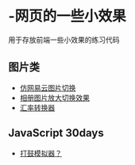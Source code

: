 # -网页的一些小效果
用于存放前端一些小效果的练习代码
## 图片类
- [仿网易云图片切换](https://cyy942465.github.io/Web-Components/images/3dchange/3DChangeImg.html)
- [相册图片放大切换效果](https://cyy942465.github.io/Web-Components/images/ablum/index.html)
- [汇率转换器](https://cyy942465.github.io/Web-Components/exchangeRate/index.html)
## JavaScript 30days
- [打鼓模拟器？](https://cyy942465.github.io/JS30days\01-JavaScriptDrumKit/index-START.html)

